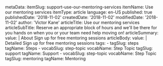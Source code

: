 metaData:
    itemSlug: support-use-our-mentoring-services
    itemName: Use our mentoring services
    itemType: article
    language: en-US
    published: true
    publishedDate: '2018-11-02'
    createdDate: '2018-11-02'
    modifiedDate: '2018-11-02'
author: 'Victor Kane'
articleTitle: Use our mentoring services
articleSubTitle: Reserve an appropriate block of hours and we'll be there for you hands on when you or your team need help moving on!
articleSummary:
    value: |
        About Sign up for free mentoring sessions
articleBody:
    value: |
        Detailed Sign up for free mentoring sessions
tags:
    - tagSlug: steps
      tagName: Steps
    - vocabSlug: step-topic
      vocabName: Step Topic
      tagSlug: support
      tagName: Support
    - vocabSlug: step-topic
      vocabName: Step Topic
      tagSlug: mentoring
      tagName: Mentoring
